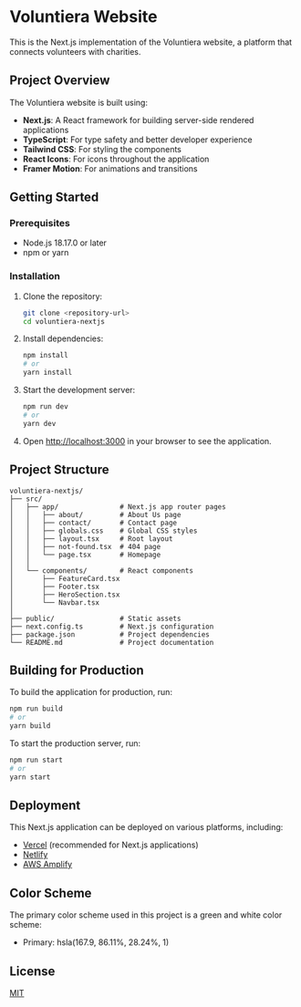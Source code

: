 # Voluntiera Website

This is the Next.js implementation of the Voluntiera website, a platform that connects volunteers with charities.

## Project Overview

The Voluntiera website is built using:

- **Next.js**: A React framework for building server-side rendered applications
- **TypeScript**: For type safety and better developer experience
- **Tailwind CSS**: For styling the components
- **React Icons**: For icons throughout the application
- **Framer Motion**: For animations and transitions

## Getting Started

### Prerequisites

- Node.js 18.17.0 or later
- npm or yarn

### Installation

1. Clone the repository:
   ```bash
   git clone <repository-url>
   cd voluntiera-nextjs
   ```

2. Install dependencies:
   ```bash
   npm install
   # or
   yarn install
   ```

3. Start the development server:
   ```bash
   npm run dev
   # or
   yarn dev
   ```

4. Open [http://localhost:3000](http://localhost:3000) in your browser to see the application.

## Project Structure

```
voluntiera-nextjs/
├── src/
│   ├── app/               # Next.js app router pages
│   │   ├── about/         # About Us page
│   │   ├── contact/       # Contact page
│   │   ├── globals.css    # Global CSS styles
│   │   ├── layout.tsx     # Root layout
│   │   ├── not-found.tsx  # 404 page
│   │   └── page.tsx       # Homepage
│   │
│   └── components/        # React components
│       ├── FeatureCard.tsx
│       ├── Footer.tsx
│       ├── HeroSection.tsx
│       └── Navbar.tsx
│
├── public/                # Static assets
├── next.config.ts         # Next.js configuration
├── package.json           # Project dependencies
└── README.md              # Project documentation
```

## Building for Production

To build the application for production, run:

```bash
npm run build
# or
yarn build
```

To start the production server, run:

```bash
npm run start
# or
yarn start
```

## Deployment

This Next.js application can be deployed on various platforms, including:

- [Vercel](https://vercel.com/) (recommended for Next.js applications)
- [Netlify](https://www.netlify.com/)
- [AWS Amplify](https://aws.amazon.com/amplify/)

## Color Scheme

The primary color scheme used in this project is a green and white color scheme:
- Primary: hsla(167.9, 86.11%, 28.24%, 1)

## License

[MIT](https://choosealicense.com/licenses/mit/)
